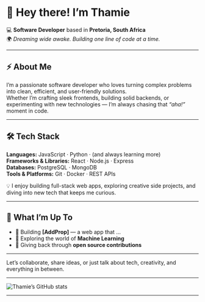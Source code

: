 # 👋 Hey there! I’m **Thamie**  

💻 **Software Developer** based in **Pretoria, South Africa**  
🌍 *Dreaming wide awake. Building one line of code at a time.*  

---

## ⚡ About Me  

I’m a passionate software developer who loves turning complex problems into clean, efficient, and user-friendly solutions.  
Whether I’m crafting sleek frontends, building solid backends, or experimenting with new technologies — I’m always chasing that *“aha!”* moment in code.  

---

## 🛠️ Tech Stack  

**Languages:** JavaScript · Python · (and always learning more)  
**Frameworks & Libraries:** React · Node.js · Express  
**Databases:** PostgreSQL · MongoDB  
**Tools & Platforms:** Git · Docker · REST APIs  

💡 I enjoy building full-stack web apps, exploring creative side projects, and diving into new tech that keeps me curious.  

---

## 🚀 What I’m Up To  

- 🧠 Building **[AddProp]** — a web app that …  
- 🤖 Exploring the world of **Machine Learning**  
- 💬 Giving back through **open source contributions**  

---

Let’s collaborate, share ideas, or just talk about tech, creativity, and everything in between.  

--- 

![Thamie’s GitHub stats](https://github-readme-stats.vercel.app/api?username=thamiemohlabi&show_icons=true&theme=radical)

---
